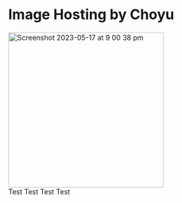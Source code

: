 # Image Hosting by Choyu
<img width="313" alt="Screenshot 2023-05-17 at 9 00 38 pm" src="https://github.com/GrimReaper2654/Notes/assets/80506189/9e67554f-a35e-4ddf-b7a2-33b9009bdbab"><br>
Test Test Test Test
